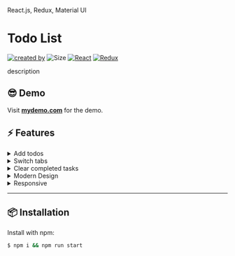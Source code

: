 React.js, Redux, Material UI

# Todo List

[![created by](https://img.shields.io/badge/created%20by-Alisa%20Fedotova-blue.svg?longCache=true&style=flat-square)](https://github.com/AlisaFedotova) ![Size](https://img.shields.io/github/repo-size/AlisaFedotova/todolist-react?color=green&style=flat-square) [![React](https://img.shields.io/badge/React-v18.2.0-gren.svg?longCache=true&style=flat-square)](https://react.dev/) [![Redux](https://img.shields.io/badge/Redux-v1.9.6-gren.svg?longCache=true&style=flat-square)](https://redux.js.org)

description

## 😎 Demo

Visit **[mydemo.com](https://smth.com)** for the demo.

## ⚡ Features

<details>
    <summary>Add todos</summary><br/>

> _Add description._

</details>

<details>
    <summary>Switch tabs</summary><br/>

> _Add description._

</details>

<details>
    <summary>Clear completed tasks</summary><br/>

> _Add description._

</details>

<details>
    <summary>Modern Design</summary><br/>

> _I use **[Material UI](https://mui.com/material-ui/)** components that make it easy to implement custom design._

</details>

<details>
    <summary>Responsive</summary><br/>

> _Todo List is responsive to any screen sizes._

</details>

---

## 📦 Installation

Install with npm:

<!-- markdownlint-disable MD014 -->

```bash
$ npm i && npm run start
```

<!-- markdownlint-enable MD014 -->
